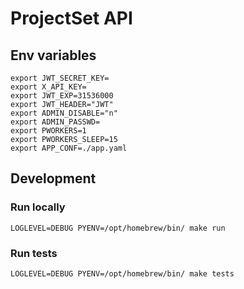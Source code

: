 # ProjectSet API

## Env variables


```
export JWT_SECRET_KEY=
export X_API_KEY=
export JWT_EXP=31536000
export JWT_HEADER="JWT"
export ADMIN_DISABLE="n"
export ADMIN_PASSWD=
export PWORKERS=1
export PWORKERS_SLEEP=15
export APP_CONF=./app.yaml

```

## Development

### Run locally

```
LOGLEVEL=DEBUG PYENV=/opt/homebrew/bin/ make run

```

### Run tests

```
LOGLEVEL=DEBUG PYENV=/opt/homebrew/bin/ make tests
```
